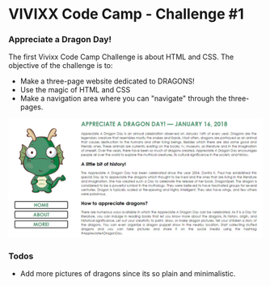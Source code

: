 # VIVIXX Code Camp - Challenge #1

### Appreciate a Dragon Day!

The first Vivixx Code Camp Challenge is about HTML and CSS. The objective of the challenge is to:

  - Make a three-page website dedicated to DRAGONS!
  - Use the magic of HTML and CSS
  - Make a navigation area where you can "navigate" through the three-pages.

![alt text](img/screenshot.png "Appreciate a Dragon Day website")

### Todos

- Add more pictures of dragons since its so plain and minimalistic.